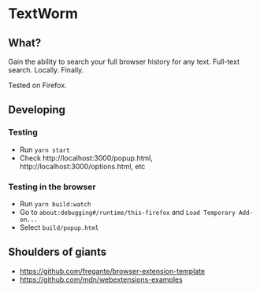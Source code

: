 # TextWorm


## What?

Gain the ability to search your full browser history for any text. Full-text search. Locally. Finally.

Tested on Firefox.


## Developing

### Testing

- Run `yarn start`
- Check http://localhost:3000/popup.html, http://localhost:3000/options.html, etc

### Testing in the browser

- Run `yarn build:watch`
- Go to `about:debugging#/runtime/this-firefox` and `Load Temporary Add-on...`
- Select `build/popup.html`


## Shoulders of giants

- https://github.com/fregante/browser-extension-template
- https://github.com/mdn/webextensions-examples
